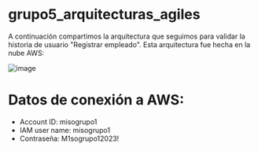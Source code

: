 # grupo5_arquitecturas_agiles

A continuación compartimos la arquitectura que seguimos para validar la historia de usuario "Registrar empleado". Esta arquitectura fue hecha en la nube AWS:

![image](https://github.com/dhenaotoro/grupo5_arquitecturas_agiles/assets/78186561/4e03e841-a82e-473d-9b9a-be1a01c50312)

# Datos de conexión a AWS:
 - Account ID: misogrupo1
 - IAM user name: misogrupo1
 - Contraseña: M1sogrupo12023!
